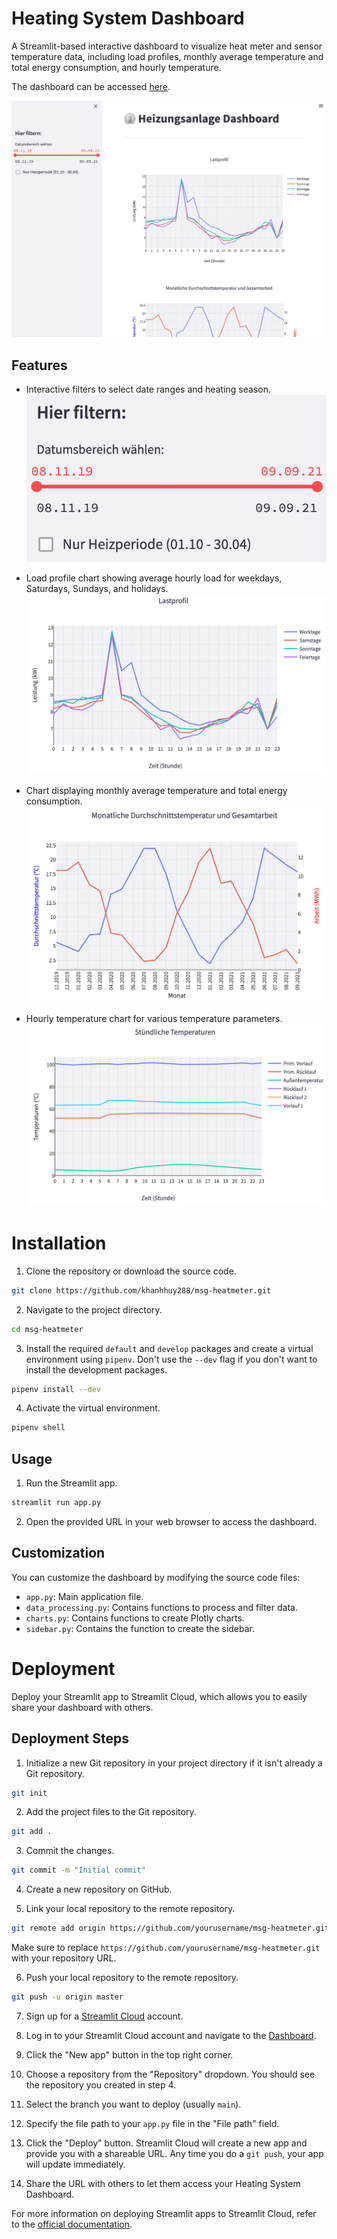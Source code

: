 # Heating System Dashboard

A Streamlit-based interactive dashboard to visualize heat meter and sensor temperature data, including load profiles, monthly average temperature and total energy consumption, and hourly temperature.

The dashboard can be accessed [here](https://khanhhuy288-msg-heatmeter-app-r50271.streamlit.app/).

![Heating System Dashboard](images/dashboard.png)

## Features

- Interactive filters to select date ranges and heating season.
    ![Filters](images/filters.png)

- Load profile chart showing average hourly load for weekdays, Saturdays, Sundays, and holidays.
    ![Load profile chart](images/load_profile_chart.png)

- Chart displaying monthly average temperature and total energy consumption.
    ![Temperature energy chart](images/temperature_energy_chart.png)

- Hourly temperature chart for various temperature parameters.
    ![Temperature chart](images/temperature_chart.png)

# Installation

1. Clone the repository or download the source code.

```bash
git clone https://github.com/khanhhuy288/msg-heatmeter.git
```

2. Navigate to the project directory.

```bash
cd msg-heatmeter
```

3. Install the required `default` and `develop` packages and create a virtual environment using `pipenv`. Don't use the `--dev` flag if you don't want to install the development packages.

```bash
pipenv install --dev
```

4. Activate the virtual environment.

```bash
pipenv shell
```

## Usage

1. Run the Streamlit app.

```bash
streamlit run app.py
```

2. Open the provided URL in your web browser to access the dashboard.

## Customization

You can customize the dashboard by modifying the source code files:

- `app.py`: Main application file.
- `data_processing.py`: Contains functions to process and filter data.
- `charts.py`: Contains functions to create Plotly charts.
- `sidebar.py`: Contains the function to create the sidebar.

# Deployment

Deploy your Streamlit app to Streamlit Cloud, which allows you to easily share your dashboard with others.

## Deployment Steps

1. Initialize a new Git repository in your project directory if it isn't already a Git repository.

```bash
git init
```

2. Add the project files to the Git repository.

```bash
git add .
```

3. Commit the changes.

```bash
git commit -m "Initial commit"
```

4. Create a new repository on GitHub.

5. Link your local repository to the remote repository.

```bash
git remote add origin https://github.com/yourusername/msg-heatmeter.git
```

Make sure to replace `https://github.com/yourusername/msg-heatmeter.git` with your repository URL.

6. Push your local repository to the remote repository.

```bash
git push -u origin master
```

7. Sign up for a [Streamlit Cloud](https://streamlit.io/cloud) account.

8. Log in to your Streamlit Cloud account and navigate to the [Dashboard](https://share.streamlit.io/).

9. Click the "New app" button in the top right corner.

10. Choose a repository from the "Repository" dropdown. You should see the repository you created in step 4.

11. Select the branch you want to deploy (usually `main`).

12. Specify the file path to your `app.py` file in the "File path" field.

13. Click the "Deploy" button. Streamlit Cloud will create a new app and provide you with a shareable URL. Any time you do a `git push`, your app will update immediately.

14. Share the URL with others to let them access your Heating System Dashboard.

For more information on deploying Streamlit apps to Streamlit Cloud, refer to the [official documentation](https://docs.streamlit.io/en/stable/deploy_streamlit_app.html).
